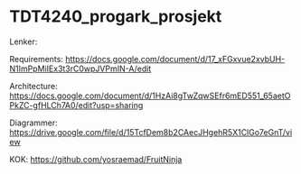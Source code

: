 # TDT4240_progark_prosjekt

Lenker:

Requirements:  https://docs.google.com/document/d/17_xFGxvue2xvbUH-N1ImPpMiIEx3t3rC0wpJVPmIN-A/edit

Architecture:  https://docs.google.com/document/d/1HzAi8gTwZqwSEfr6mED551_65aetOPkZC-gfHLCh7A0/edit?usp=sharing

Diagrammer:  https://drive.google.com/file/d/15TcfDem8b2CAecJHgehR5X1ClGo7eGnT/view

KOK: https://github.com/yosraemad/FruitNinja 
